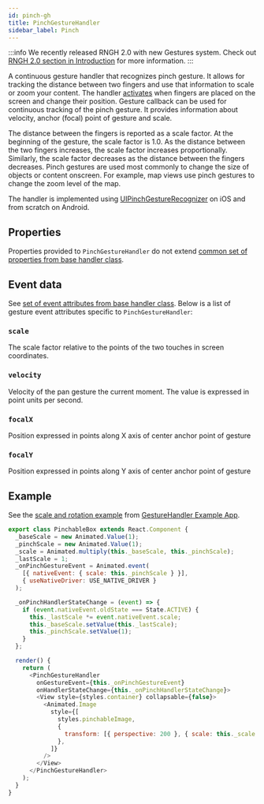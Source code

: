 ```yaml
---
id: pinch-gh
title: PinchGestureHandler
sidebar_label: Pinch
---
```


:::info
We recently released RNGH 2.0 with new Gestures system. Check out [RNGH 2.0
section in Introduction](../../introduction.md#rngh-20) for more information.
:::

A continuous gesture handler that recognizes pinch gesture. It allows for tracking the distance between two fingers and use that information to scale or zoom your content.
The handler [activates](../basics/state.md#active) when fingers are placed on the screen and change their position.
Gesture callback can be used for continuous tracking of the pinch gesture. It provides information about velocity, anchor (focal) point of gesture and scale.

The distance between the fingers is reported as a scale factor. At the beginning of the gesture, the scale factor is 1.0. As the distance between the two fingers increases, the scale factor increases proportionally.
Similarly, the scale factor decreases as the distance between the fingers decreases.
Pinch gestures are used most commonly to change the size of objects or content onscreen.
For example, map views use pinch gestures to change the zoom level of the map.

The handler is implemented using [UIPinchGestureRecognizer](https://developer.apple.com/documentation/uikit/uipinchgesturerecognizer) on iOS and from scratch on Android.

## Properties

Properties provided to `PinchGestureHandler` do not extend [common set of properties from base handler class](./common-gh.md#properties).

## Event data

See [set of event attributes from base handler class](./common-gh.md#event-data). Below is a list of gesture event attributes specific to `PinchGestureHandler`:

### `scale`

The scale factor relative to the points of the two touches in screen coordinates.

### `velocity`

Velocity of the pan gesture the current moment. The value is expressed in point units per second.

### `focalX`

Position expressed in points along X axis of center anchor point of gesture

### `focalY`

Position expressed in points along Y axis of center anchor point of gesture

## Example

See the [scale and rotation example](hhttps://github.com/software-mansion/react-native-gesture-handler/blob/main/example/src/recipes/scaleAndRotate/index.tsx) from [GestureHandler Example App](../../example).

```js
export class PinchableBox extends React.Component {
  _baseScale = new Animated.Value(1);
  _pinchScale = new Animated.Value(1);
  _scale = Animated.multiply(this._baseScale, this._pinchScale);
  _lastScale = 1;
  _onPinchGestureEvent = Animated.event(
    [{ nativeEvent: { scale: this._pinchScale } }],
    { useNativeDriver: USE_NATIVE_DRIVER }
  );

  _onPinchHandlerStateChange = (event) => {
    if (event.nativeEvent.oldState === State.ACTIVE) {
      this._lastScale *= event.nativeEvent.scale;
      this._baseScale.setValue(this._lastScale);
      this._pinchScale.setValue(1);
    }
  };

  render() {
    return (
      <PinchGestureHandler
        onGestureEvent={this._onPinchGestureEvent}
        onHandlerStateChange={this._onPinchHandlerStateChange}>
        <View style={styles.container} collapsable={false}>
          <Animated.Image
            style={[
              styles.pinchableImage,
              {
                transform: [{ perspective: 200 }, { scale: this._scale }],
              },
            ]}
          />
        </View>
      </PinchGestureHandler>
    );
  }
}
```
